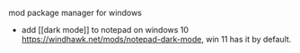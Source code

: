 mod package manager for windows

- add [[dark mode]] to notepad on windows 10 https://windhawk.net/mods/notepad-dark-mode, win 11 has it by default.